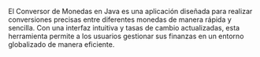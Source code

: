 El Conversor de Monedas en Java es una aplicación diseñada para realizar conversiones precisas entre diferentes monedas de manera rápida y sencilla. Con una interfaz intuitiva y tasas de cambio actualizadas, esta herramienta permite a los usuarios gestionar sus finanzas en un entorno globalizado de manera eficiente.
